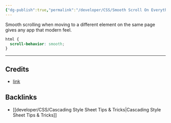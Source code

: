 ```yaml
---
{"dg-publish":true,"permalink":"/developer/CSS/Smooth Scroll On Everything/"}
---
```


Smooth scrolling when moving to a different element on the same page gives any app that modern feel.

```css
html {
  scroll-behavior: smooth;
}
```

---
## Credits
- [link](https://www.w3schools.com/howto/howto_css_smooth_scroll.asp#section1)

## Backlinks
- [[developer/CSS/Cascading Style Sheet Tips & Tricks\|Cascading Style Sheet Tips & Tricks]]
